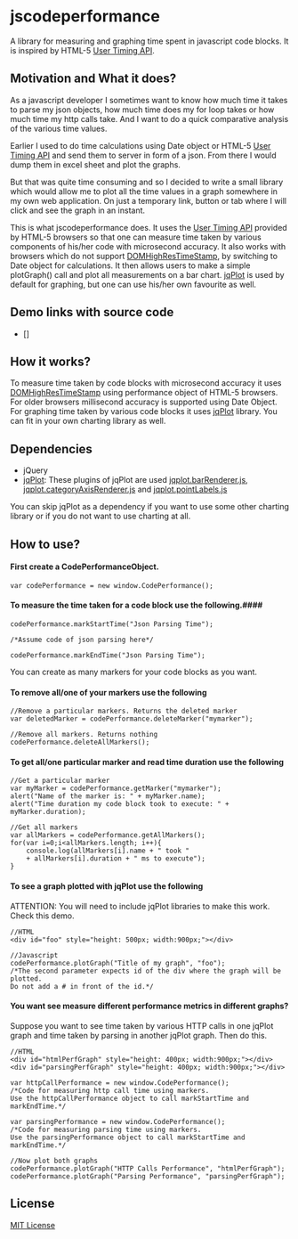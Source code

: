 jscodeperformance
=========

A library for measuring and graphing time spent in javascript code blocks. It is inspired by HTML-5 [User Timing API].

Motivation and What it does?
---------------------------
As a javascript developer I sometimes want to know how much time it takes to parse my json objects, how much time does my for loop takes or how much time my http calls take. And I want to do a quick comparative analysis of the various time values.

Earlier I used to do time calculations using Date object or HTML-5 [User Timing API] and send them to server in form of a json. From there I would dump them in excel sheet and plot the graphs.

But that was quite time consuming and so I decided to write a small library which would allow me to plot all the time values in a graph somewhere in my own web application. On just a temporary link, button or tab where I will click and see the graph in an instant.

This is what jscodeperformance does. It uses the [User Timing API] provided by HTML-5 browsers so that one can measure time taken by various components of his/her code with microsecond accuracy. It also works with browsers which do not support [DOMHighResTimeStamp], by switching to Date object for calculations. It then allows users to make a simple plotGraph() call and plot all measurements on a bar chart. [jqPlot] is used by default for graphing, but one can use his/her own favourite as well.

Demo links with source code
----------
* []

How it works?
-----------

To measure time taken by code blocks with microsecond accuracy it uses [DOMHighResTimeStamp] using performance object of HTML-5 browsers. For older browsers millisecond accuracy is supported using Date Object. 
For graphing time taken by various code blocks it uses [jqPlot] library. You can fit in your own charting library as well.

Dependencies
------------

* jQuery
* [jqPlot]: These plugins of jqPlot are used [jqplot.barRenderer.js], [jqplot.categoryAxisRenderer.js] and [jqplot.pointLabels.js]

You can skip jqPlot as a dependency if you want to use some other charting library or if you do not want to use charting at all.

How to use?
--------------

#### First create a CodePerformanceObject. ####

```
var codePerformance = new window.CodePerformance();
```

#### To measure the time taken for a code block use the following.####
```
codePerformance.markStartTime("Json Parsing Time");

/*Assume code of json parsing here*/

codePerformance.markEndTime("Json Parsing Time");
```
You can create as many markers for your code blocks as you want.

#### To remove all/one of your markers use the following ####
```
//Remove a particular markers. Returns the deleted marker
var deletedMarker = codePerformance.deleteMarker("mymarker");

//Remove all markers. Returns nothing
codePerformance.deleteAllMarkers();
```

#### To get all/one particular marker and read time duration use the following ####
```
//Get a particular marker
var myMarker = codePerformance.getMarker("mymarker");
alert("Name of the marker is: " + myMarker.name);
alert("Time duration my code block took to execute: " + myMarker.duration);

//Get all markers
var allMarkers = codePerformance.getAllMarkers();
for(var i=0;i<allMarkers.length; i++){
    console.log(allMarkers[i].name + " took " 
    + allMarkers[i].duration + " ms to execute");
}
```

#### To see a graph plotted with jqPlot use the following ####
ATTENTION: You will need to include jqPlot libraries to make this work. Check this demo.
```
//HTML
<div id="foo" style="height: 500px; width:900px;"></div>

//Javascript
codePerformance.plotGraph("Title of my graph", "foo");
/*The second parameter expects id of the div where the graph will be plotted. 
Do not add a # in front of the id.*/
```

#### You want see measure different performance metrics in different graphs? ####
Suppose you want to see time taken by various HTTP calls in one jqPlot graph and time taken by parsing in another jqPlot graph. Then do this.
```
//HTML
<div id="htmlPerfGraph" style="height: 400px; width:900px;"></div>
<div id="parsingPerfGraph" style="height: 400px; width:900px;"></div>

var httpCallPerformance = new window.CodePerformance();
/*Code for measuring http call time using markers. 
Use the httpCallPerformance object to call markStartTime and markEndTime.*/

var parsingPerformance = new window.CodePerformance();
/*Code for measuring parsing time using markers. 
Use the parsingPerformance object to call markStartTime and markEndTime.*/

//Now plot both graphs
codePerformance.plotGraph("HTTP Calls Performance", "htmlPerfGraph");
codePerformance.plotGraph("Parsing Performance", "parsingPerfGraph");
```

License
-------
[MIT License]

[MIT License]:http://opensource.org/licenses/MIT
[User Timing API]:http://www.html5rocks.com/en/tutorials/webperformance/usertiming/
[DOMHighResTimeStamp]:http://www.w3.org/TR/hr-time/#sec-DOMHighResTimeStamp
[jqPlot]:http://www.jqplot.com/
[jqplot.barRenderer.js]: http://www.jqplot.com/docs/files/plugins/jqplot-barRenderer-js.html
[jqplot.categoryAxisRenderer.js]: http://www.jqplot.com/docs/files/plugins/jqplot-categoryAxisRenderer-js.html
[jqplot.pointLabels.js]:http://www.jqplot.com/docs/files/plugins/jqplot-pointLabels-js.html
